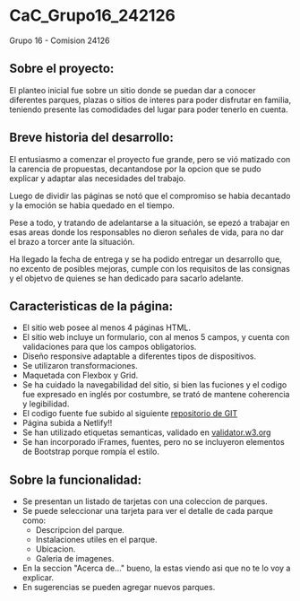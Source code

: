 # CaC_Grupo16_242126
Grupo 16 - Comision 24126

<section>
      <h2 >Sobre el proyecto:</h2>
      <p >
        El planteo inicial fue sobre un sitio donde se puedan dar a conocer diferentes parques,
        plazas o sitios de interes para poder disfrutar en familia, teniendo presente las comodidades
        del lugar para poder tenerlo en cuenta.
      </p>
    </section>
    <section >
      <h2 >Breve historia del desarrollo:</h2>
      <p>
        El entusiasmo a comenzar el proyecto fue grande, pero se vió matizado con la carencia de propuestas,
        decantandose por la
        opcion que se pudo explicar y adaptar alas necesidades del trabajo.
      </p>
      <p>
        Luego de dividir las páginas se notó que el compromiso se habia decantado y la emoción se habia quedado en el
        tiempo.
      </p>
      <p>
        Pese a todo, y tratando de adelantarse a la situación, se epezó a trabajar en esas areas donde los responsables
        no
        dieron señales de vida, para no dar el brazo a torcer ante la situación.
      </p>
      <p>
        Ha llegado la fecha de entrega y se ha podido entregar un desarrollo que, no excento de posibles mejoras, cumple
        con los requisitos
        de las consignas y el objetvo de quienes se han dedicado para sacarlo adelante.
      </p>
    </section>
    <section >
      <h2 >Caracteristicas de la página:</h2>
      <ul >
        <li>
          El sitio web posee al menos 4 páginas HTML.
        </li>
        <li>
          El sitio web incluye un formulario, con al menos 5 campos, y cuenta con validaciones para que los campos
          obligatorios.
        </li>
        <li>
          Diseño responsive adaptable a diferentes tipos de dispositivos.
        </li>
        <li>
          Se utilizaron transformaciones.
        </li>
        <li>
          Maquetada con Flexbox y Grid.
        </li>
        <li>
          Se ha cuidado la navegabilidad del sitio, si bien las fuciones y el codigo fue expresado en inglés por
          costumbre, se trató de mantene coherencia y legibilidad.
        </li>
        <li>
          El codigo fuente fue subido al siguiente <a
            href="https://github.com/MaurICE723/CaC_Grupo16_242126">repositorio de GIT</a>
        </li>
        <li>
          Página subida a Netlify!!
        </li>
        <li>
          Se han utilizado etiquetas semanticas, validado en <a
            href="https://validator.w3.org/nu/?showsource=yes&showoutline=yes&showimagereport=yes&doc=https%3A%2F%2F24126-grupo16.netlify.app%2F">validator.w3.org</a>
        </li>
        <li>
          Se han incorporado iFrames, fuentes, pero no se incluyeron elementos de Bootstrap porque rompía el estilo.
        </li>
      </ul>
    </section>
    <section >
      <h2>Sobre la funcionalidad:</h2>
      <ul >
        <li>
          Se presentan un listado de tarjetas con una coleccion de parques.
        </li>
        <li>
          Se puede seleccionar una tarjeta para ver el detalle de cada parque como:
          <ul>
            <li>Descripcion del parque.</li>
            <li>Instalaciones utiles en el parque.</li>
            <li>Ubicacion.</li>
            <li>Galeria de imagenes.</li>
          </ul>
        </li>
        <li>
          En la seccion "Acerca de..." bueno, la estas viendo asi que no te lo voy a explicar.
        </li>
        <li>
          En sugerencias se pueden agregar nuevos parques.
        </li>
      </ul>
    </section>
